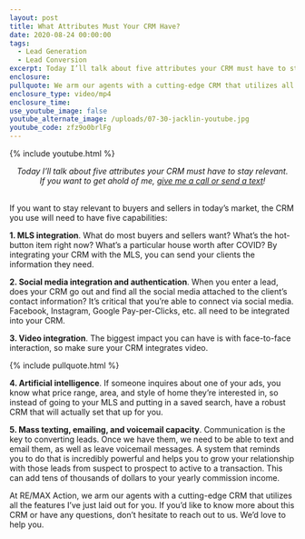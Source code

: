 ```yaml
---
layout: post
title: What Attributes Must Your CRM Have?
date: 2020-08-24 00:00:00
tags:
  - Lead Generation
  - Lead Conversion
excerpt: Today I’ll talk about five attributes your CRM must have to stay relevant
enclosure:
pullquote: We arm our agents with a cutting-edge CRM that utilizes all these features.
enclosure_type: video/mp4
enclosure_time:
use_youtube_image: false
youtube_alternate_image: /uploads/07-30-jacklin-youtube.jpg
youtube_code: zfz9o0brlFg
---
```


{% include youtube.html %}

<center><em>Today I&rsquo;ll talk about five attributes your CRM must have to stay relevant.<br />If you want to get ahold of me, <u><a href="tel:6306382600">give me a call or send a text</a></u>!</em></center>

<br>If you want to stay relevant to buyers and sellers in today’s market, the CRM you use will need to have five capabilities:

**1\. MLS integration**. What do most buyers and sellers want? What’s the hot-button item right now? What’s a particular house worth after COVID? By integrating your CRM with the MLS, you can send your clients the information they need.

**2\. Social media integration and authentication**. When you enter a lead, does your CRM go out and find all the social media attached to the client’s contact information? It’s critical that you’re able to connect via social media. Facebook, Instagram, Google Pay-per-Clicks, etc. all need to be integrated into your CRM.

**3\. Video integration**. The biggest impact you can have is with face-to-face interaction, so make sure your CRM integrates video.

{% include pullquote.html %}

**4\. Artificial intelligence**. If someone inquires about one of your ads, you know what price range, area, and style of home they’re interested in, so instead of going to your MLS and putting in a saved search, have a robust CRM that will actually set that up for you.

**5\. Mass texting, emailing, and voicemail capacity**. Communication is the key to converting leads. Once we have them, we need to be able to text and email them, as well as leave voicemail messages. A system that reminds you to do that is incredibly powerful and helps you to grow your relationship with those leads from suspect to prospect to active to a transaction. This can add tens of thousands of dollars to your yearly commission income.

At RE/MAX Action, we arm our agents with a cutting-edge CRM that utilizes all the features I’ve just laid out for you. If you’d like to know more about this CRM or have any questions, don’t hesitate to reach out to us. We’d love to help you.